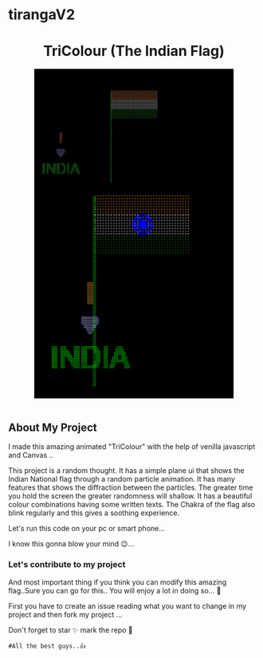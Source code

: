 # tirangaV2

<h1 align="center"> TriColour (The Indian Flag)</h1>
<div align="center"> 
<img align="center" alt="" width="400" src="./img/Screenshot_2022-10-19-11-03-02-00_6012fa4d4ddec268fc5c7112cbb265e7.jpg">
<img align="center" alt="" width="400" src="./img/image.png">
</div>
<br/>

## About My Project

I made this  amazing animated "TriColour" with the help of venilla javascript and Canvas ..

This project is a random thought. It has a simple plane ui that shows the Indian National flag through a random particle animation. It has many features that shows the diffraction between the particles. 
The greater time you hold the screen the greater randomness will shallow. It has a beautiful colour combinations having some written texts. 
The Chakra of the flag also blink regularly and this gives a soothing experience. 

Let's run this code on your pc or smart phone...

I know this gonna blow your mind 😉...

### Let's contribute to my project

And most important thing if you think you can modify this amazing flag..Sure you can go for this.. You will enjoy a lot in doing so... 🥰

First you have to create an issue reading what you want to change in my project and then fork my project ... 

Don't forget to star ✨ mark the repo 🤩

    #All the best guys..👍
